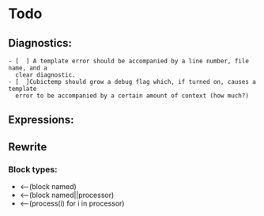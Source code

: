 # Todo

## Diagnostics:


	- [  ] A template error should be accompanied by a line number, file name, and a
	  clear diagnostic.
	- [  ]Cubictemp should grow a debug flag which, if turned on, causes a template
	  error to be accompanied by a certain amount of context (how much?)


## Expressions:




## Rewrite


### Block types:

 - <--(block named)
 - <--(block named||processor)
 - <--(process(i) for i in processor)

